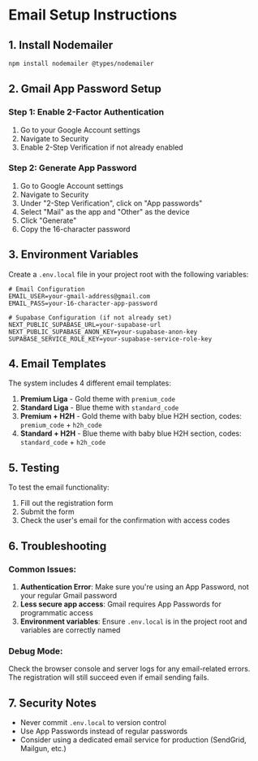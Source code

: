 # Email Setup Instructions

## 1. Install Nodemailer

```bash
npm install nodemailer @types/nodemailer
```

## 2. Gmail App Password Setup

### Step 1: Enable 2-Factor Authentication

1. Go to your Google Account settings
2. Navigate to Security
3. Enable 2-Step Verification if not already enabled

### Step 2: Generate App Password

1. Go to Google Account settings
2. Navigate to Security
3. Under "2-Step Verification", click on "App passwords"
4. Select "Mail" as the app and "Other" as the device
5. Click "Generate"
6. Copy the 16-character password

## 3. Environment Variables

Create a `.env.local` file in your project root with the following variables:

```env
# Email Configuration
EMAIL_USER=your-gmail-address@gmail.com
EMAIL_PASS=your-16-character-app-password

# Supabase Configuration (if not already set)
NEXT_PUBLIC_SUPABASE_URL=your-supabase-url
NEXT_PUBLIC_SUPABASE_ANON_KEY=your-supabase-anon-key
SUPABASE_SERVICE_ROLE_KEY=your-supabase-service-role-key
```

## 4. Email Templates

The system includes 4 different email templates:

1. **Premium Liga** - Gold theme with `premium_code`
2. **Standard Liga** - Blue theme with `standard_code`
3. **Premium + H2H** - Gold theme with baby blue H2H section, codes: `premium_code` + `h2h_code`
4. **Standard + H2H** - Blue theme with baby blue H2H section, codes: `standard_code` + `h2h_code`

## 5. Testing

To test the email functionality:

1. Fill out the registration form
2. Submit the form
3. Check the user's email for the confirmation with access codes

## 6. Troubleshooting

### Common Issues:

1. **Authentication Error**: Make sure you're using an App Password, not your regular Gmail password
2. **Less secure app access**: Gmail requires App Passwords for programmatic access
3. **Environment variables**: Ensure `.env.local` is in the project root and variables are correctly named

### Debug Mode:

Check the browser console and server logs for any email-related errors. The registration will still succeed even if email sending fails.

## 7. Security Notes

- Never commit `.env.local` to version control
- Use App Passwords instead of regular passwords
- Consider using a dedicated email service for production (SendGrid, Mailgun, etc.)

